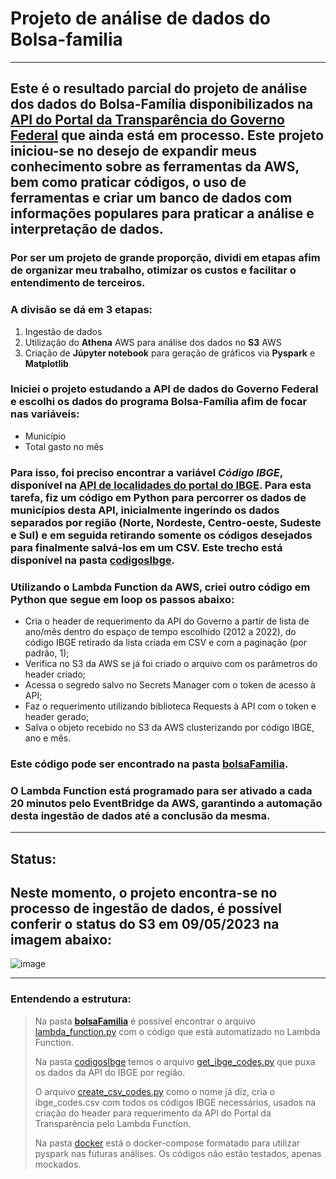 # **Projeto de análise de dados do Bolsa-familia**

---

## Este é o resultado parcial do projeto de análise dos dados do Bolsa-Família disponibilizados na [API do Portal da Transparência do Governo Federal](https://api.portaldatransparencia.gov.br/swagger-ui.html) que ainda está em processo. Este projeto iniciou-se no desejo de expandir meus conhecimento sobre as ferramentas da AWS, bem como praticar códigos, o uso de ferramentas e criar um banco de dados com informações populares para praticar a análise e interpretação de dados.


### Por ser um projeto de grande proporção, dividi em etapas afim de organizar meu trabalho, otimizar os custos e facilitar o entendimento de terceiros. 
### A divisão se dá em 3 etapas:
1. Ingestão de dados
2. Utilização do **Athena** AWS para análise dos dados no **S3** AWS
3. Criação de **Júpyter notebook** para geração de gráficos via **Pyspark** e **Matplotlib**


### Iniciei o projeto estudando a API de dados do Governo Federal e escolhi os dados do programa Bolsa-Família afim de focar nas variáveis:
- Município
- Total gasto no mês

### Para isso, foi preciso encontrar a variável ***Código IBGE***, disponível na [API de localidades do portal do IBGE](https://servicodados.ibge.gov.br/api/docs/localidades). Para esta tarefa, fiz um código em Python para percorrer os dados de municípios desta API, inicialmente ingerindo os dados separados por região (Norte, Nordeste, Centro-oeste, Sudeste e Sul) e em seguida retirando somente os códigos desejados para finalmente salvá-los em um CSV. Este trecho está disponível na pasta [codigosIbge](https://github.com/jonesamandajones/bolsa-familia/tree/main/codigosIbge).

### Utilizando o Lambda Function da AWS, criei outro código em Python que segue em loop os passos abaixo:
* Cria o header de requerimento da API do Governo a partir de lista de ano/mês dentro do espaço de tempo escolhido (2012 a 2022), do código IBGE retirado da lista criada em CSV e com a paginação (por padrão, 1);
* Verifica no S3 da AWS se já foi criado o arquivo com os parâmetros do header criado;
* Acessa o segredo salvo no Secrets Manager com o token de acesso à API;
* Faz o requerimento utilizando biblioteca Requests à API com o token e header gerado;
* Salva o objeto recebido no S3 da AWS clusterizando por código IBGE, ano e mês.

### Este código pode ser encontrado na pasta [bolsaFamilia](https://github.com/jonesamandajones/bolsa-familia/tree/main/bolsaFamilia).

### O Lambda Function está programado para ser ativado a cada 20 minutos pelo EventBridge da AWS, garantindo a automação desta ingestão de dados até a conclusão da mesma.  


---
## **Status**:
## Neste momento, o projeto encontra-se no processo de **ingestão de dados**, é possível conferir o status do S3 em 09/05/2023 na imagem abaixo:

![image](https://github.com/jonesamandajones/bolsa-familia/assets/101410608/e2732458-fe5e-41c2-ae52-63316e38bb55)

---

### Entendendo a estrutura:

> Na pasta [**bolsaFamilia**](https://github.com/jonesamandajones/bolsa-familia/tree/main/bolsaFamilia) é possível encontrar o arquivo [lambda_function.py](https://github.com/jonesamandajones/bolsa-familia/blob/main/bolsaFamilia/lambda_function.py) com o código que está automatizado no Lambda Function.
>
> Na pasta [codigosIbge](https://github.com/jonesamandajones/bolsa-familia/tree/main/codigosIbge) temos o arquivo [get_ibge_codes.py](https://github.com/jonesamandajones/bolsa-familia/blob/main/codigosIbge/get_ibge_codes.py) que puxa os dados da API do IBGE por região.
>
> O arquivo [create_csv_codes.py](https://github.com/jonesamandajones/bolsa-familia/blob/main/codigosIbge/create_csv_codes.py) como o nome já diz, cria o ibge_codes.csv com todos os códigos IBGE necessários, usados na criação do header para requerimento da API do Portal da Transparência pelo Lambda Function.
>
> Na pasta [docker](https://github.com/jonesamandajones/bolsa-familia/tree/main/docker) está o docker-compose formatado para utilizar pyspark nas futuras análises. Os códigos não estão testados, apenas mockados.
